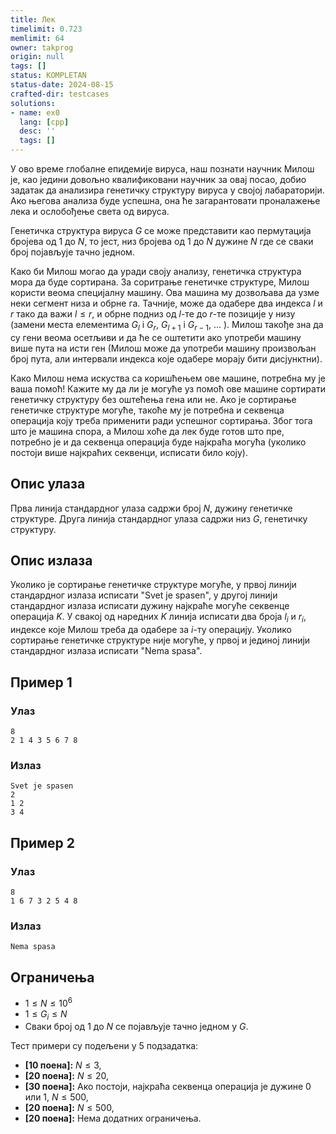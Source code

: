 ```yaml
---
title: Лек
timelimit: 0.723
memlimit: 64
owner: takprog
origin: null
tags: []
status: KOMPLETAN
status-date: 2024-08-15
crafted-dir: testcases
solutions:
- name: ex0
  lang: [cpp]
  desc: ''
  tags: []
---
```


У ово време глобалне епидемије вируса, наш познати научник Милош је, као једини довољно квалификовани научник за овај посао, добио задатак да анализира генетичку структуру вируса у својој лабараторији. Ако његова анализа буде успешна, она ће загарантовати проналажење лека и ослобођење света од вируса.

Генетичка структура вируса $G$ се може представити као пермутација бројева од $1$ до $N$, то јест, низ бројева од $1$ до $N$ дужине $N$ где се сваки број појављује тачно једном.

Како би Милош могао да уради своју анализу, генетичка структура мора да буде сортирана. За соритрање генетичке структуре, Милош користи веома специјалну машину. Ова машина му дозвољава да узме неки сегмент низа и обрне га. Тачније, може да одабере два индекса $l$ и $r$ тако да важи $l\leq r$, и обрне подниз од  $l$-те до $r$-те позиције у низу (замени места елементима $G_l$ i $G_r$, $G_{l+1}$ i $G_{r-1}$, $\ldots$ ).
Милош такође зна да су гени веома осетљиви и да ће се оштетити ако употреби машину више пута на исти ген (Милош може да употреби машину произвољан број пута, али интервали индекса које одабере морају бити дисјунктни).

Како Милош нема искуства са коришћењем ове машине, потребна му је ваша помоћ! Кажите му да ли је могуће уз помоћ ове машине сортирати генетичку структуру без оштећења гена или не. Ако је сортирање генетичке структуре могуће, такоће му је потребна и секвенца операција коју треба применити ради успешног сортирања. Због тога што је машина спора, а Милош хоће да лек буде готов што пре, потребно је и да секвенца операција буде најкраћа могућа (уколико постоји више најкраћих секвенци, исписати било коју).

## Опис улаза

Прва линија стандардног улаза садржи број $N$, дужину генетичке структуре. 
Друга линија стандардног улаза садржи низ $G$, генетичку структуру.

## Опис излаза

Уколико је сортирање генетичке структуре могуће, у првој линији стандардног излаза исписати "Svet je spasen", у другој линији стандардног излаза исписати дужину најкраће могуће секвенце операција $K$. У свакој од наредних $K$ линија исписати два броја $l_i$ и $r_i$, индексе које Милош треба да одабере за $i$-ту операцију. 
Уколико сортирање генетичке структуре није могуће, у првој и јединој линији стандардног излаза исписати "Nema spasa".

## Пример 1

### Улаз

~~~
8
2 1 4 3 5 6 7 8
~~~

### Излаз

~~~
Svet je spasen
2
1 2
3 4
~~~

## Пример 2

### Улаз

~~~
8
1 6 7 3 2 5 4 8
~~~

### Излаз

~~~
Nema spasa
~~~

## Ограничења

- $1\leq N\leq10^6$
- $1\leq G_i\leq N$
- Сваки број од $1$ до $N$ се појављује тачно једном у $G$.

Тест примери су подељени у 5 подзадатка:
-   **[10 поена]:** $N \leq 3$,
-   **[20 поена]:** $N \leq 20$,
-   **[30 поена]:** Ако постоји, најкраћа секвенца операција је дужине $0$ или $1$, $N \leq 500$,
-   **[20 поена]:** $N \leq 500$,
-   **[20 поена]:** Нема додатних ограничења.

